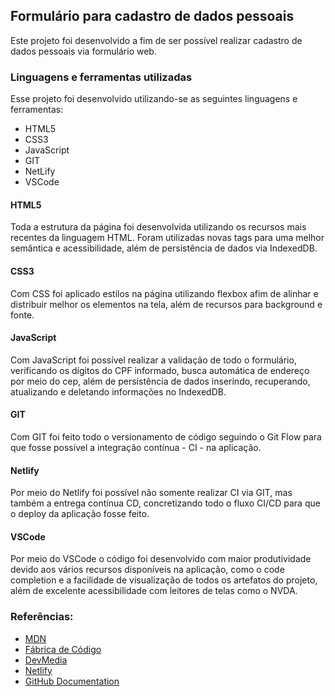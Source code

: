 ## Formulário para cadastro de dados pessoais
Este projeto foi desenvolvido a fim de ser possível realizar cadastro de dados pessoais via formulário web.
### Linguagens e ferramentas utilizadas
Esse projeto foi desenvolvido utilizando-se as seguintes linguagens e ferramentas:
* HTML5
* CSS3
* JavaScript
* GIT
* NetLify
* VSCode
#### HTML5
Toda a estrutura da página foi desenvolvida utilizando os recursos mais recentes da linguagem HTML.
Foram utilizadas novas tags para uma melhor semântica e acessibilidade, além de persistência de dados via IndexedDB.
#### CSS3
Com CSS foi aplicado estilos na página utilizando flexbox afim de alinhar e distribuir melhor os elementos na tela, além de recursos para background e fonte.
#### JavaScript
Com JavaScript foi possível realizar a validação de todo o formulário, verificando os dígitos do CPF informado, busca automática de endereço por meio do cep, além de persistência de dados inserindo, recuperando, atualizando e deletando informações no IndexedDB.
#### GIT
Com GIT foi feito todo o versionamento de código seguindo o Git Flow para que fosse possível a integração contínua - CI - na aplicação.
#### Netlify
Por meio do Netlify foi possível não somente realizar CI via GIT, mas também a entrega contínua CD, concretizando todo o fluxo CI/CD para que o deploy da aplicação fosse feito.
#### VSCode
Por meio do VSCode o código foi desenvolvido com maior produtividade devido aos vários recursos disponíveis na aplicação, como o code completion e a facilidade de visualização de todos os artefatos do projeto, além de excelente acessibilidade com leitores de telas como o NVDA.
### Referências:
* [MDN](https://developer.mozilla.org/pt-BR/docs/Web/API/IndexedDB_API)
* [Fábrica de Código](https://www.fabricadecodigo.com/usando-indexeddb-em-apps-web)
* [DevMedia](https://www.devmedia.com.br/css3-flexbox-funcionamento-e-propriedades/29532)
* [Netlify](https://www.netlify.com)
* [GitHub Documentation](https://docs.github.com/en)